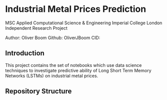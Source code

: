 # Industrial Metal Prices Prediction

MSC Applied Computational Science & Engineering
Imperial College London
Independent Research Project

Author: Oliver Boom
Github: OliverJBoom
CID: 

## Introduction

This project contains the set of notebooks which use data science techniques to investigate predictive ability of Long Short Term Memory Networks (LSTMs) on industrial metal prices.

## Repository Structure


